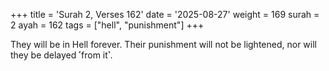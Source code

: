 +++
title = 'Surah 2, Verses 162'
date = '2025-08-27'
weight = 169
surah = 2
ayah = 162
tags = ["hell", "punishment"]
+++

They will be in Hell forever. Their punishment will not be lightened, nor will they be delayed ˹from it˺.
